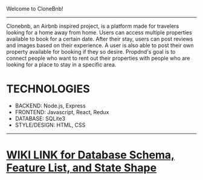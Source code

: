 Welcome to CloneBnb!

***

Clonebnb, an Airbnb inspired project, is a platform made for travelers looking for a home away from home. Users can access multiple properties available to book for a certain date. After their stay, users can post reviews and images based on their experience. A user is also able to post their own property available for booking if they so desire. Propdnd's goal is to connect people who want to rent out their properties with people who are looking for a place to stay in a specific area.

# **TECHNOLOGIES**

* BACKEND: Node.js, Express
* FRONTEND: Javascript, React, Redux
* DATABASE: SQLite3
* STYLE/DESIGN: HTML, CSS

***

# **[WIKI LINK for Database Schema, Feature List, and State Shape](https://github.com/apizarro23/aa-airBnB-PROJECT/wiki)**
